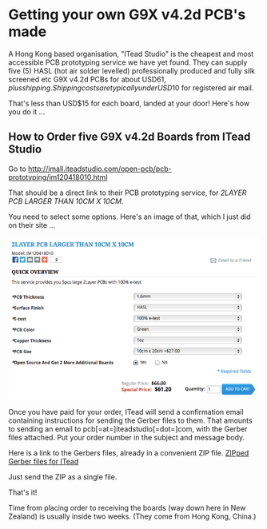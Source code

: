 # Getting your own G9X v4.2d PCB's made #

A Hong Kong based organisation, "ITead Studio" is the cheapest
and most accessible PCB prototyping service we have yet found. They can supply
five (5) HASL (hot air solder levelled) professionally produced and fully silk screened etc
G9X v4.2d PCBs for about USD$61, plus shipping. Shipping costs are typically under USD$10 for
registered air mail.

That's less than USD$15 for each board, landed at your door! Here's how you do it ...

## How to Order five G9X v4.2d Boards from ITead Studio ##

Go to http://imall.iteadstudio.com/open-pcb/pcb-prototyping/im120418010.html

That should be a direct link to their PCB prototyping service, for _2LAYER PCB
LARGER THAN 10CM X 10CM._

You need to select some options. Here's an image of that, which I just did on
their site ...

![](PCBFab.attach/itead-specs.png)


Once you have paid for your order, ITead will send a confirmation email
containing instructions for sending the Gerber files to them. That amounts to
sending an email to pcb[=at=]iteadstudio[=dot=]com, with the Gerber
files attached. Put your order number in the subject and message body.

Here is a link to the Gerbers files, already in a convenient ZIP file.  <a href="../archive/pcb-v4.2d-frozen/production/g9x_v4-2d_gerbers.zip?raw=true">ZIPped Gerber files for ITead</a>

Just send the ZIP as a single file.

That's it!

Time from placing order to receiving the boards (way down here in New Zealand)
is usually inside two weeks. (They come from Hong Kong, China.)
